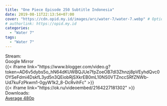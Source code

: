 ```yaml
---
title: "One Piece Episode 250 Subtitle Indonesia"
date: 2019-08-11T22:13:54+07:00
cover: "https://cdn.opid.my.id/images/arc/water-7/water-7.webp" # Optional, cover
# authorlink: https://opid.my.id
categories:
  - "Water 7"
tags:
  - "Water 7"
---
```

<div class="ui menu violet borderless inverted">
  <div class="header item active">
        Stream:
    </div>
  <a class="active item" data-tab="google">
    <i class="google drive icon"></i> Google
  </a>
  <a class="item nounderline" data-tab="mirror">
    <i class="odnoklassniki icon"></i> Mirror
  </a>
</div>
<div class="ui bottom attached tab segment active" style="border:0 !important;" data-tab="google">
 {{< iframe link="https://www.blogger.com/video.g?token=AD6v5dybs5o_hN64dKUWBQJUe7fpZoeOB7dI3Zhnzj8pVEyhdQvc0OYSeFdmi4DskfL3yd5n3QEiobRjSXkrEB0mL10NS0VTZnccSRfZNWb-Ud7kuFzPkwm1-0gyW1k2_8-DcRvihFc" >}}
</div>
<div class="ui bottom attached tab segment" style="border:0 !important;" data-tab="mirror">
{{< iframe link="https://ok.ru/videoembed/2164227181302" >}}
</div>
<div class="ui menu violet borderless inverted">
  <div class="header item active">
        Downloads:
    </div>
  <a class="item nounderline" href="https://ouo.io/PFguWgt" target="_blank" rel="dofollow"><i class="google drive icon"></i>
    Average 480p</a>
</div>